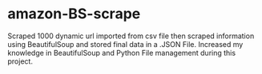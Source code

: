 # amazon-BS-scrape
Scraped 1000 dynamic url imported from csv file then scraped information using BeautifulSoup and stored final data in a .JSON File.
Increased my knowledge in BeautifulSoup and Python File management during this project.

